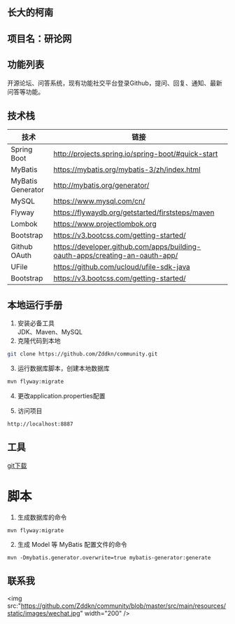 ## 长大的柯南

## 项目名：研论网

## 功能列表
开源论坛、问答系统，现有功能社交平台登录Github，提问、回复、通知、最新问答等功能。

## 技术栈
|  技术   |  链接   |
| --- | --- |
|  Spring Boot   |  http://projects.spring.io/spring-boot/#quick-start   |
|   MyBatis  |  https://mybatis.org/mybatis-3/zh/index.html   |
|   MyBatis Generator  |  http://mybatis.org/generator/   |
|   MySQL  |   https://www.mysql.com/cn/  |
|   Flyway  |   https://flywaydb.org/getstarted/firststeps/maven  |
|Lombok| https://www.projectlombok.org |
|Bootstrap|https://v3.bootcss.com/getting-started/|
|Github OAuth|https://developer.github.com/apps/building-oauth-apps/creating-an-oauth-app/|
|UFile|https://github.com/ucloud/ufile-sdk-java|
|Bootstrap|https://v3.bootcss.com/getting-started/|

## 本地运行手册
1. 安装必备工具  
   JDK、Maven、MySQL
2. 克隆代码到本地
```sh
git clone https://github.com/Zddkn/community.git
````
3. 运行数据库脚本，创建本地数据库
```sh
mvn flyway:migrate
```
4. 更改application.properties配置

5. 访问项目
```
http://localhost:8887
```

## 工具
[git下载](https://gitforwindows.org/)

# 脚本
1. 生成数据库的命令
```
mvn flyway:migrate
```
2. 生成 Model 等 MyBatis 配置文件的命令
```
mvn -Dmybatis.generator.overwrite=true mybatis-generator:generate

```

## 联系我
<!-- ![](https://github.com/Zddkn/community/blob/master/src/main/resources/static/images/wechat.jpg) -->
<img src:"https://github.com/Zddkn/community/blob/master/src/main/resources/static/images/wechat.jpg" width="200" />
